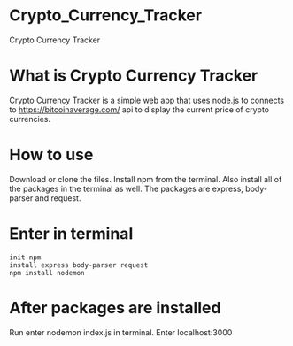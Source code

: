 # Crypto_Currency_Tracker
Crypto Currency Tracker

# What is Crypto Currency Tracker
Crypto Currency Tracker is a simple web app that uses node.js to connects to https://bitcoinaverage.com/ api to display the 
current price of crypto currencies. 

# How to use
Download or clone the files. Install npm from the terminal. Also install all of the packages in the terminal as well.
The packages are express, body-parser and request. 

# Enter in terminal
```
init npm
install express body-parser request
npm install nodemon
```

# After packages are installed
Run enter nodemon index.js in terminal. Enter localhost:3000


